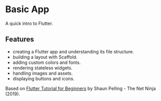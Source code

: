 # Basic App

A quick intro to Flutter.

## Features

- creating a Flutter app and understanding its file structure.
- building a layout with Scaffold.
- adding custom colors and fonts.
- rendering stateless widgets.
- handling images and assets.
- displaying buttons and icons.

Based on [Flutter Tutorial for Beginners](https://www.youtube.com/watch?v=1ukSR1GRtMU&list=PL4cUxeGkcC9jLYyp2Aoh6hcWuxFDX6PBJ) by Shaun Pelling - The Net Ninja (2019).
